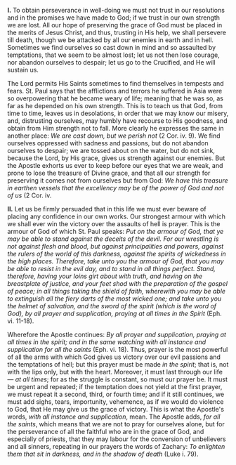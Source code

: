 
**I\.** To obtain perseverance in well-doing we must not trust in our resolutions and in the promises we have made to God; if we trust in our own strength we are lost. All our hope of preserving the grace of God must be placed in the merits of Jesus Christ, and thus, trusting in His help, we shall persevere till death, though we be attacked by all our enemies in earth and in hell. Sometimes we find ourselves so cast down in mind and so assaulted by temptations, that we seem to be almost lost; let us not then lose courage, nor abandon ourselves to despair; let us go to the Crucified, and He will sustain us.

The Lord permits His Saints sometimes to find themselves in tempests and fears. St. Paul says that the afflictions and terrors he suffered in Asia were so overpowering that he became weary of life; meaning that he was so, as far as he depended on his own strength. This is to teach us that God, from time to time, leaves us in desolations, in order that we may know our misery, and, distrusting ourselves, may humbly have recourse to His goodness, and obtain from Him strength not to fall. More clearly he expresses the same in another place: *We are cast down, but we perish not* (2 Cor. iv. 9). We find ourselves oppressed with sadness and passions, but do not abandon ourselves to despair; we are tossed about on the water, but do not sink, because the Lord, by His grace, gives us strength against our enemies. But the Apostle exhorts us ever to keep before our eyes that we are weak, and prone to lose the treasure of Divine grace, and that all our strength for preserving it comes not from ourselves but from God: *We have this treasure in earthen vessels that the excellency may be of the power of God and not of us* (2 Cor. iv.

**II\.** Let us be firmly persuaded that in this life we must ever beware of placing any confidence in our own works. Our strongest armour with which we shall ever win the victory over the assaults of hell is prayer. This is the armour of God of which St. Paul speaks: *Put on the armour of God, that ye may be able to stand against the deceits of the devil. For our wrestling is not against flesh and blood, but against principalities and powers, against the rulers of the world of this darkness, against the spirits of wickedness in the high places. Therefore, take unto you the armour of God, that you may be able to resist in the evil day, and to stand in all things perfect. Stand, therefore, having your loins girt about with truth, and having on the breastplate of justice, and your feet shod with the preparation of the gospel of peace; in all things taking the shield of faith, wherewith you may be able to extinguish all the fiery darts of the most wicked one; and take unto you the helmet of salvation, and the sword of the spirit (which is the word of God), by all prayer and supplication, praying at all times in the Spirit* (Eph. vi. 11-18).

Wherefore the Apostle continues: *By all prayer and supplication, praying at all times in the spirit; and in the same watching with all instance and supplication for all the saints* (Eph. vi. 18). Thus, prayer is the most powerful of all the arms with which God gives us victory over our evil passions and the temptations of hell; but this prayer must be made *in the spirit*; that is, not with the lips only, but with the heart. Moreover, it must last through our life — *at all times*; for as the struggle is constant, so must our prayer be. It must be urgent and repeated; if the temptation does not yield at the first prayer, we must repeat it a second, third, or fourth time; and if it still continues, we must add sighs, tears, importunity, vehemence, as if we would do violence to God, that He may give us the grace of victory. This is what the Apostle\'s words, *with all instance and supplication*, mean. The Apostle adds, *for all the saints*, which means that we are not to pray for ourselves alone, but for the perseverance of all the faithful who are in the grace of God, and especially of priests, that they may labour for the conversion of unbelievers and all sinners, repeating in our prayers the words of Zachary: *To enlighten them that sit in darkness, and in the shadow of death* (Luke i. 79).

